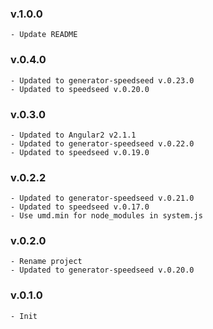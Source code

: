### v.1.0.0
    - Update README

### v.0.4.0
    - Updated to generator-speedseed v.0.23.0
    - Updated to speedseed v.0.20.0

### v.0.3.0
    - Updated to Angular2 v2.1.1
    - Updated to generator-speedseed v.0.22.0
    - Updated to speedseed v.0.19.0

### v.0.2.2
    - Updated to generator-speedseed v.0.21.0
    - Updated to speedseed v.0.17.0
    - Use umd.min for node_modules in system.js

### v.0.2.0
    - Rename project
    - Updated to generator-speedseed v.0.20.0

### v.0.1.0
    - Init